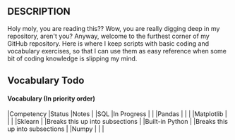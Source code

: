 ## DESCRIPTION

Holy moly, you are reading this??  Wow, you are really digging deep in my repository, aren't you?  Anyway, welcome to the furthest corner of my GitHub repository.  Here is where I keep scripts with basic coding and vocabulary exercises, so that I can use them as easy reference when some bit of coding knowledge is slipping my mind.


## Vocabulary Todo


#### Vocabulary (In priority order)

|Competency		|Status		|Notes					|
|SQL			|In Progress	|					|
|Pandas			|		|					|
|Matplotlib		|		|					|
|Sklearn		|		|Breaks this up into subsections	|
|Built-in Python	|		|Breaks this up into subsections	|
|Numpy			|		|					|



